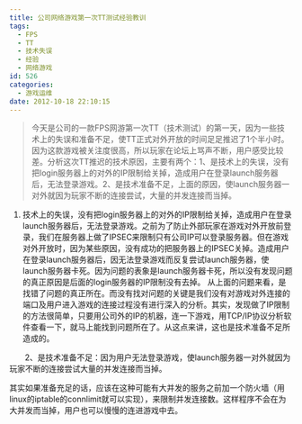 ```yaml
---
title: 公司网络游戏第一次TT测试经验教训
tags:
  - FPS
  - TT
  - 技术失误
  - 经验
  - 网络游戏
id: 526
categories:
  - 游戏运维
date: 2012-10-18 22:10:15
---
```


> 今天是公司的一款FPS网游第一次TT（技术测试）的第一天，因为一些技术上的失误和准备不足，使TT正式对外开放的时间足足推迟了1个半小时。因为这款游戏被关注度很高，所以玩家在论坛上骂声不断，用户感受比较差。分析这次TT推迟的技术原因，主要有两个：1、是技术上的失误，没有把login服务器上的对外的IP限制给关掉，造成用户在登录launch服务器后，无法登录游戏。2、是技术准备不足，上面的原因，使launch服务器一对外就因为玩家不断的连接尝试，大量的并发连接而当掉。

1.  技术上的失误，没有把login服务器上的对外的IP限制给关掉，造成用户在登录launch服务器后，无法登录游戏。之前为了防止外部玩家在游戏对外开放前登录，我们在服务器上做了IPSEC来限制只有公司IP可以登录服务器。但在游戏对外开放时，因为某些原因，没有成功的把服务器上的IPSEC关掉。造成用户在登录launch服务器后，因无法登录游戏而反复尝试launch服务器，使launch服务器卡死。因为问题的表象是launch服务器卡死，所以没有发现问题的真正原因是后面的login服务器的IP限制没有去掉。
从上面的问题来看，是找错了问题的真正所在。而没有找对问题的关键是我们没有对游戏对外连接的端口及用户进入游戏的连接过程没有进行深入的分析。其实，发现做了IP限制的方法很简单，只要用公司外的IP的机器，连一下游戏，用TCP/IP协议分析软件查看一下，就马上能找到问题所在了。从这点来讲，这也是技术准备不足所造成的。

       2、是技术准备不足：因为用户无法登录游戏，使launch服务器一对外就因为玩家不断的连接尝试大量的并发连接而当掉。

其实如果准备充足的话，应该在这种可能有大并发的服务之前加一个防火墙（用linux的iptable的connlimit就可以实现），来限制并发连接数。这样程序不会在为大并发而当掉，用户也可以慢慢的连进游戏中去。